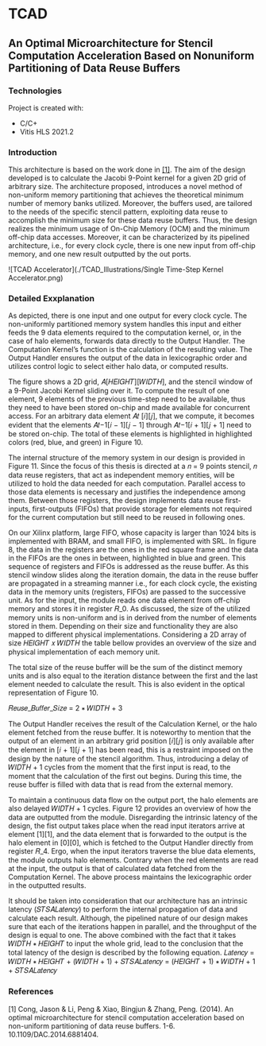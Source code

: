 # TCAD
## An Optimal Microarchitecture for Stencil Computation Acceleration Based on Nonuniform Partitioning of Data Reuse Buffers

### Technologies
Project is created with:
* C/C+
* Vitis HLS 2021.2

### Introduction 

This architecture is based on the work done in [[1]](#1). The aim of the design developed is to calculate the
Jacobi 9-Point kernel for a given 2D grid of arbitrary size. The architecture proposed, introduces a novel
method of non-uniform memory partitioning that achieves the theoretical minimum number of memory
banks utilized. Moreover, the buffers used, are tailored to the needs of the specific stencil pattern,
exploiting data reuse to accomplish the minimum size for these data reuse buffers. Thus, the design
realizes the minimum usage of On-Chip Memory (OCM) and the minimum off-chip data accesses.
Moreover, it can be characterized by its pipelined architecture, i.e., for every clock cycle, there is one new
input from off-chip memory, and one new result outputted by the out ports.

![TCAD Accelerator](./TCAD_Illustrations/Single Time-Step Kernel Accelerator.png)

### Detailed Exxplanation

As depicted, there is one input and one output for every clock cycle. The non-uniformly partitioned memory system handles this input
and either feeds the 9 data elements required to the computation kernel, or, in the case of halo elements,
forwards data directly to the Output Handler. The Computation Kernel’s function is the calculation of the
resulting value. The Output Handler ensures the output of the data in lexicographic order and utilizes
control logic to select either halo data, or computed results.

The figure shows a 2D grid, 𝐴[𝐻𝐸𝐼𝐺𝐻𝑇][𝑊𝐼𝐷𝑇𝐻], and the stencil window of a 9-Point Jacobi Kernel
sliding over it. To compute the result of one element, 9 elements of the previous time-step need to be
available, thus they need to have been stored on-chip and made available for concurrent access. For an
arbitrary data element 𝐴𝑡 [𝑖][𝑗], that we compute, it becomes evident that the elements 𝐴𝑡−1[𝑖 − 1][𝑗 − 1]
through 𝐴𝑡−1[𝑖 + 1][𝑗 + 1] need to be stored on-chip. The total of these elements is highlighted in
highlighted colors (red, blue, and green) in Figure 10.

The internal structure of the memory system in our design is provided in Figure 11. Since the focus of
this thesis is directed at a 𝑛 = 9 points stencil, 𝑛 data reuse registers, that act as independent memory
entities, will be utilized to hold the data needed for each computation. Parallel access to those data
elements is necessary and justifies the independence among them. Between those registers, the design 
implements data reuse first-inputs, first-outputs (FIFOs) that provide storage for elements not required
for the current computation but still need to be reused in following ones.

On our Xilinx platform, large FIFO, whose capacity is larger than 1024 bits is implemented with BRAM,
and small FIFO, is implemented with SRL. In figure 8, the data in the registers are the ones in the red
square frame and the data in the FIFOs are the ones in between, highlighted in blue and green. This
sequence of registers and FIFOs is addressed as the reuse buffer. As this stencil window slides along the
iteration domain, the data in the reuse buffer are propagated in a streaming manner i.e., for each clock
cycle, the existing data in the memory units (registers, FIFOs) are passed to the successive unit. As for the
input, the module reads one data element from off-chip memory and stores it in register 𝑅_0.
As discussed, the size of the utilized memory units is non-uniform and is in derived from the number
of elements stored in them. Depending on their size and functionality they are also mapped to different
physical implementations. Considering a 2D array of size 𝐻𝐸𝐼𝐺𝐻𝑇 𝑥 𝑊𝐼𝐷𝑇𝐻 the table bellow provides an
overview of the size and physical implementation of each memory unit.

The total size of the reuse buffer will be the sum of the distinct memory units and is also equal to the
iteration distance between the first and the last element needed to calculate the result. This is also evident
in the optical representation of Figure 10.

𝑅𝑒𝑢𝑠𝑒_𝐵𝑢𝑓𝑓𝑒𝑟_𝑆𝑖𝑧𝑒 = 2 ∗ 𝑊𝐼𝐷𝑇𝐻 + 3 

The Output Handler receives the result of the Calculation Kernel, or the halo element fetched from
the reuse buffer. It is noteworthy to mention that the output of an element in an arbitrary grid position
[𝑖][𝑗] is only available after the element in [𝑖 + 1][𝑗 + 1] has been read, this is a restraint imposed on the
design by the nature of the stencil algorithm. Thus, introducing a delay of 𝑊𝐼𝐷𝑇𝐻 + 1 cycles from the
moment that the first input is read, to the moment that the calculation of the first out begins. During this
time, the reuse buffer is filled with data that is read from the external memory.

To maintain a continuous data flow on the output port, the halo elements are also delayed 𝑊𝐼𝐷𝑇𝐻 + 1 cycles. 
Figure 12 provides an overview of how the data are outputted from the module. Disregarding
the intrinsic latency of the design, the fist output takes place when the read input iterators arrive at
element [1][1], and the data element that is forwarded to the output is the halo element in [0][0], which
is fetched to the Output Handler directly from register 𝑅_4. Ergo, when the input iterators traverse the
blue data elements, the module outputs halo elements. Contrary when the red elements are read at the
input, the output is that of calculated data fetched from the Computation Kernel. The above process
maintains the lexicographic order in the outputted results.

It should be taken into consideration that our architecture has an intrinsic latency (𝑆𝑇𝑆𝐴𝐿𝑎𝑡𝑒𝑛𝑐𝑦) to
perform the internal propagation of data and calculate each result. Although, the pipelined nature of our
design makes sure that each of the iterations happen in parallel, and the throughput of the design is equal
to one. The above combined with the fact that it takes 𝑊𝐼𝐷𝑇𝐻 ∗ 𝐻𝐸𝐼𝐺𝐻𝑇 to input the whole grid, lead
to the conclusion that the total latency of the design is described by the following equation.
𝐿𝑎𝑡𝑒𝑛𝑐𝑦 = 𝑊𝐼𝐷𝑇𝐻 ∗ 𝐻𝐸𝐼𝐺𝐻𝑇 + (𝑊𝐼𝐷𝑇𝐻 + 1) + 𝑆𝑇𝑆𝐴𝐿𝑎𝑡𝑒𝑛𝑐𝑦 = (𝐻𝐸𝐼𝐺𝐻𝑇 + 1) ∗ 𝑊𝐼𝐷𝑇𝐻 + 1 + 𝑆𝑇𝑆𝐴𝐿𝑎𝑡𝑒𝑛𝑐𝑦

### References
<a id="1">[1]</a> 
Cong, Jason & Li, Peng & Xiao, Bingjun & Zhang, Peng. (2014). An optimal microarchitecture for stencil computation acceleration based on non-uniform partitioning of data reuse buffers. 1-6. 10.1109/DAC.2014.6881404. 
